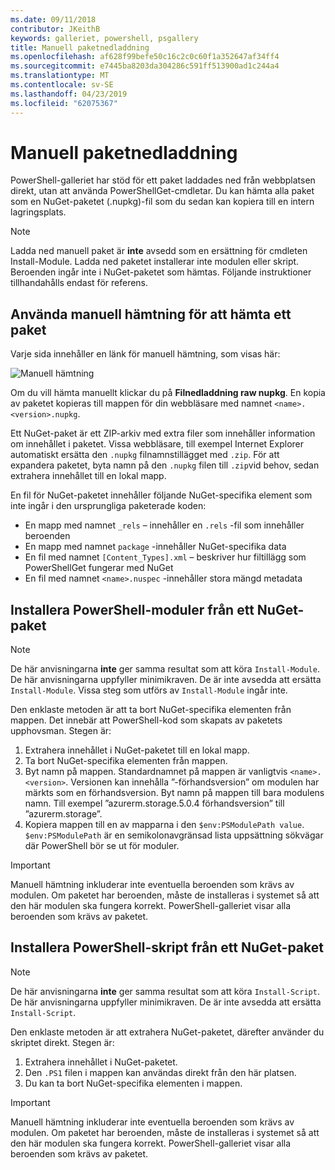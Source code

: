 ```yaml
---
ms.date: 09/11/2018
contributor: JKeithB
keywords: galleriet, powershell, psgallery
title: Manuell paketnedladdning
ms.openlocfilehash: af628f99befe50c16c2c0c60f1a352647af34ff4
ms.sourcegitcommit: e7445ba8203da304286c591ff513900ad1c244a4
ms.translationtype: MT
ms.contentlocale: sv-SE
ms.lasthandoff: 04/23/2019
ms.locfileid: "62075367"
---
```

# <a name="manual-package-download"></a>Manuell paketnedladdning

PowerShell-galleriet har stöd för ett paket laddades ned från webbplatsen direkt, utan att använda PowerShellGet-cmdletar. Du kan hämta alla paket som en NuGet-paketet (.nupkg)-fil som du sedan kan kopiera till en intern lagringsplats.

> [!NOTE]
> Ladda ned manuell paket är **inte** avsedd som en ersättning för cmdleten Install-Module.
> Ladda ned paketet installerar inte modulen eller skript. Beroenden ingår inte i NuGet-paketet som hämtas. Följande instruktioner tillhandahålls endast för referens.

## <a name="using-manual-download-to-acquire-a-package"></a>Använda manuell hämtning för att hämta ett paket

Varje sida innehåller en länk för manuell hämtning, som visas här:

![Manuell hämtning](../../Images/packagedisplaypagewithpseditions.png)

Om du vill hämta manuellt klickar du på **Filnedladdning raw nupkg**. En kopia av paketet kopieras till mappen för din webbläsare med namnet `<name>.<version>.nupkg`.

Ett NuGet-paket är ett ZIP-arkiv med extra filer som innehåller information om innehållet i paketet. Vissa webbläsare, till exempel Internet Explorer automatiskt ersätta den `.nupkg` filnamnstillägget med `.zip`. För att expandera paketet, byta namn på den `.nupkg` filen till `.zip`vid behov, sedan extrahera innehållet till en lokal mapp.

En fil för NuGet-paketet innehåller följande NuGet-specifika element som inte ingår i den ursprungliga paketerade koden:

- En mapp med namnet `_rels` – innehåller en `.rels` -fil som innehåller beroenden
- En mapp med namnet `package` -innehåller NuGet-specifika data
- En fil med namnet `[Content_Types].xml` – beskriver hur filtillägg som PowerShellGet fungerar med NuGet
- En fil med namnet `<name>.nuspec` -innehåller stora mängd metadata

## <a name="installing-powershell-modules-from-a-nuget-package"></a>Installera PowerShell-moduler från ett NuGet-paket

> [!NOTE]
> De här anvisningarna **inte** ger samma resultat som att köra `Install-Module`. De här anvisningarna uppfyller minimikraven. De är inte avsedda att ersätta `Install-Module`. Vissa steg som utförs av `Install-Module` ingår inte.

Den enklaste metoden är att ta bort NuGet-specifika elementen från mappen. Det innebär att PowerShell-kod som skapats av paketets upphovsman. Stegen är:

1. Extrahera innehållet i NuGet-paketet till en lokal mapp.
2. Ta bort NuGet-specifika elementen från mappen.
3. Byt namn på mappen. Standardnamnet på mappen är vanligtvis `<name>.<version>`. Versionen kan innehålla ”-förhandsversion” om modulen har märkts som en förhandsversion. Byt namn på mappen till bara modulens namn. Till exempel ”azurerm.storage.5.0.4 förhandsversion” till ”azurerm.storage”.
4. Kopiera mappen till en av mapparna i den `$env:PSModulePath value`. `$env:PSModulePath` är en semikolonavgränsad lista uppsättning sökvägar där PowerShell bör se ut för moduler.

> [!IMPORTANT]
> Manuell hämtning inkluderar inte eventuella beroenden som krävs av modulen. Om paketet har beroenden, måste de installeras i systemet så att den här modulen ska fungera korrekt. PowerShell-galleriet visar alla beroenden som krävs av paketet.

## <a name="installing-powershell-scripts-from-a-nuget-package"></a>Installera PowerShell-skript från ett NuGet-paket

> [!NOTE]
> De här anvisningarna **inte** ger samma resultat som att köra `Install-Script`. De här anvisningarna uppfyller minimikraven. De är inte avsedda att ersätta `Install-Script`.

Den enklaste metoden är att extrahera NuGet-paketet, därefter använder du skriptet direkt. Stegen är:

1. Extrahera innehållet i NuGet-paketet.
2. Den `.PS1` filen i mappen kan användas direkt från den här platsen.
3. Du kan ta bort NuGet-specifika elementen i mappen.

> [!IMPORTANT]
> Manuell hämtning inkluderar inte eventuella beroenden som krävs av modulen. Om paketet har beroenden, måste de installeras i systemet så att den här modulen ska fungera korrekt. PowerShell-galleriet visar alla beroenden som krävs av paketet.
